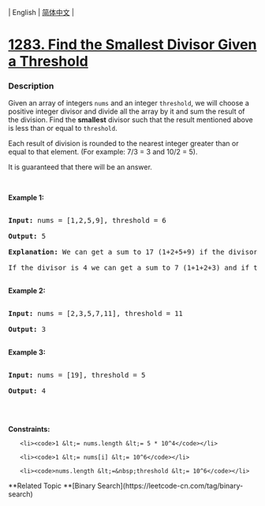 | English | [简体中文](README.md) |

# [1283. Find the Smallest Divisor Given a Threshold](https://leetcode-cn.com/problems/find-the-smallest-divisor-given-a-threshold)
 ### Description
<p>Given an array of integers <code>nums</code> and an integer <code>threshold</code>, we will choose a positive integer divisor and&nbsp;divide&nbsp;all the array by it and sum the result of the division. Find the <strong>smallest</strong> divisor such that the result mentioned above is less than&nbsp;or equal to <code>threshold</code>.</p>

<p>Each&nbsp;result of&nbsp;division is rounded&nbsp;to the nearest integer greater than or equal to that element.&nbsp;(For example: 7/3 = 3 and 10/2 = 5).</p>

<p>It is guaranteed that there will be an answer.</p>

<p>&nbsp;</p>
<p><strong>Example 1:</strong></p>

<pre>
<strong>Input:</strong> nums = [1,2,5,9], threshold = 6
<strong>Output:</strong> 5
<strong>Explanation:</strong> We can get a sum to 17 (1+2+5+9) if the divisor is 1. 
If the divisor is 4 we can get a sum to 7 (1+1+2+3) and if the divisor is 5 the sum will be 5 (1+1+1+2). 
</pre>

<p><strong>Example 2:</strong></p>

<pre>
<strong>Input:</strong> nums = [2,3,5,7,11], threshold = 11
<strong>Output:</strong> 3
</pre>

<p><strong>Example 3:</strong></p>

<pre>
<strong>Input:</strong> nums = [19], threshold = 5
<strong>Output:</strong> 4
</pre>

<p>&nbsp;</p>
<p><strong>Constraints:</strong></p>

<ul>
	<li><code>1 &lt;= nums.length &lt;= 5 * 10^4</code></li>
	<li><code>1 &lt;= nums[i] &lt;= 10^6</code></li>
	<li><code>nums.length &lt;=&nbsp;threshold &lt;= 10^6</code></li>
</ul>
**Related Topic	**[Binary Search](https://leetcode-cn.com/tag/binary-search) 